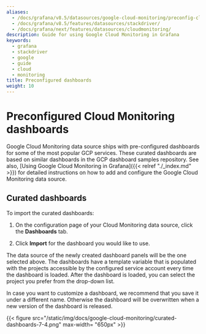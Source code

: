 ```yaml
---
aliases:
  - /docs/grafana/v8.5/datasources/google-cloud-monitoring/preconfig-cloud-monitoring-dashboards/
  - /docs/grafana/v8.5/features/datasources/stackdriver/
  - /docs/grafana/next/features/datasources/cloudmonitoring/
description: Guide for using Google Cloud Monitoring in Grafana
keywords:
  - grafana
  - stackdriver
  - google
  - guide
  - cloud
  - monitoring
title: Preconfigured dashboards
weight: 10
---
```


# Preconfigured Cloud Monitoring dashboards

Google Cloud Monitoring data source ships with pre-configured dashboards for some of the most popular GCP services. These curated dashboards are based on similar dashboards in the GCP dashboard samples repository. See also, [Using Google Cloud Monitoring in Grafana]({{< relref "./_index.md" >}}) for detailed instructions on how to add and configure the Google Cloud Monitoring data source.

## Curated dashboards

To import the curated dashboards:

1. On the configuration page of your Cloud Monitoring data source, click the **Dashboards** tab.

1. Click **Import** for the dashboard you would like to use.

The data source of the newly created dashboard panels will be the one selected above. The dashboards have a template variable that is populated with the projects accessible by the configured service account every time the dashboard is loaded. After the dashboard is loaded, you can select the project you prefer from the drop-down list.

In case you want to customize a dashboard, we recommend that you save it under a different name. Otherwise the dashboard will be overwritten when a new version of the dashboard is released.

{{< figure src="/static/img/docs/google-cloud-monitoring/curated-dashboards-7-4.png" max-width= "650px" >}}
